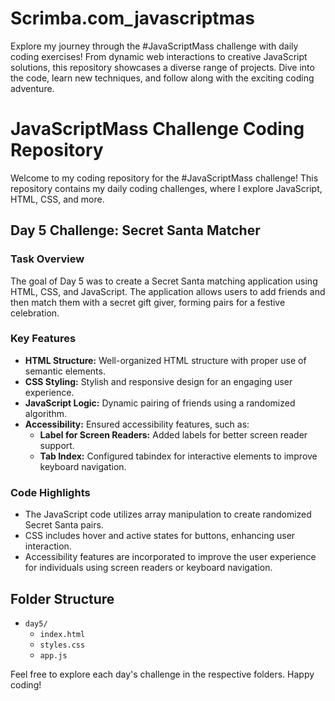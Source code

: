 # Scrimba.com_javascriptmas

Explore my journey through the #JavaScriptMass challenge with daily coding exercises! From dynamic web interactions to creative JavaScript solutions, this repository showcases a diverse range of projects. Dive into the code, learn new techniques, and follow along with the exciting coding adventure.

# JavaScriptMass Challenge Coding Repository

Welcome to my coding repository for the #JavaScriptMass challenge! This repository contains my daily coding challenges, where I explore JavaScript, HTML, CSS, and more.

## Day 5 Challenge: Secret Santa Matcher

### Task Overview

The goal of Day 5 was to create a Secret Santa matching application using HTML, CSS, and JavaScript. The application allows users to add friends and then match them with a secret gift giver, forming pairs for a festive celebration.

### Key Features

- **HTML Structure:** Well-organized HTML structure with proper use of semantic elements.
- **CSS Styling:** Stylish and responsive design for an engaging user experience.
- **JavaScript Logic:** Dynamic pairing of friends using a randomized algorithm.
- **Accessibility:** Ensured accessibility features, such as:
  - **Label for Screen Readers:** Added labels for better screen reader support.
  - **Tab Index:** Configured tabindex for interactive elements to improve keyboard navigation.

### Code Highlights

- The JavaScript code utilizes array manipulation to create randomized Secret Santa pairs.
- CSS includes hover and active states for buttons, enhancing user interaction.
- Accessibility features are incorporated to improve the user experience for individuals using screen readers or keyboard navigation.

## Folder Structure

- `day5/`
  - `index.html`
  - `styles.css`
  - `app.js`

Feel free to explore each day's challenge in the respective folders. Happy coding!

